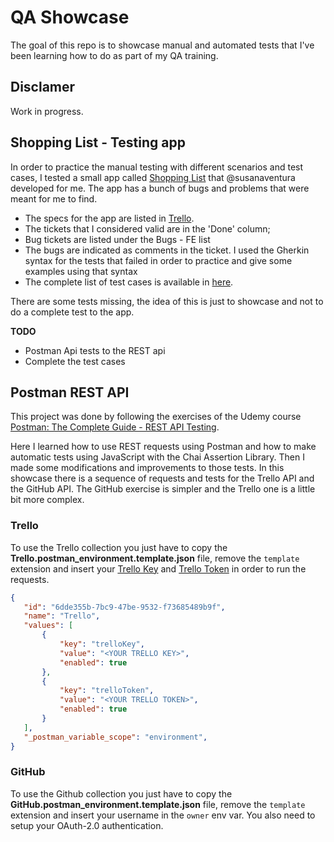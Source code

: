 # QA Showcase

The goal of this repo is to showcase manual and automated tests that I've been learning how to do as part of my QA training.

 ## Disclamer
 
Work in progress.

 ## Shopping List - Testing app
 
 In order to practice the manual testing with different scenarios and test cases, I tested a small app called [Shopping List](https://shopping-list-test-1.herokuapp.com/) that @susanaventura developed for me. The app has a bunch of bugs and problems that were meant for me to find.
 
 - The specs for the app are listed in [Trello](https://trello.com/b/91IwxfVK/shopping-list).
 - The tickets that I considered valid are in the 'Done' column;
 - Bug tickets are listed under the Bugs - FE list
 - The bugs are indicated as comments in the ticket. I used the Gherkin syntax for the tests that failed in order to practice and give some examples using that syntax
 - The complete list of test cases is available in [here](https://docs.google.com/spreadsheets/d/1s93ofgGoDy4cWt9iLHyD99UgH992FZ1096nrQ5ov1w0/edit?usp=sharing).
 
There are some tests missing, the idea of this is just to showcase and not to do a complete test to the app.

__TODO__
- Postman Api tests to the REST api
- Complete the test cases
 
 ## Postman REST API
 
 This project was done by following the exercises of the Udemy course [Postman: The Complete Guide - REST API Testing](https://www.udemy.com/course/postman-the-complete-guide/). 
 
 Here I learned how to use REST requests using Postman and how to make automatic tests using JavaScript with the Chai Assertion Library. Then I made some modifications and improvements to those tests. In this showcase there is a sequence of requests and tests for the Trello API and the GitHub API. The GitHub exercise is simpler and the Trello one is a little bit more complex.
 
 ### Trello
 To use the Trello collection you just have to copy the __Trello.postman_environment.template.json__ file, remove the `template` extension and insert your [Trello Key](https://trello.com/app-key) and [Trello Token](https://trello.com/app-key) in order to run the requests.
 
 ```json
 {
	"id": "6dde355b-7bc9-47be-9532-f73685489b9f",
	"name": "Trello",
	"values": [
		{
			"key": "trelloKey",
			"value": "<YOUR TRELLO KEY>",
			"enabled": true
		},
		{
			"key": "trelloToken",
			"value": "<YOUR TRELLO TOKEN>",
			"enabled": true
		}
	],
	"_postman_variable_scope": "environment",
}
```

### GitHub
 To use the Github collection you just have to copy the __GitHub.postman_environment.template.json__ file, remove the `template` extension and insert your username in the `owner` env var. You also need to setup your OAuth-2.0 authentication.


